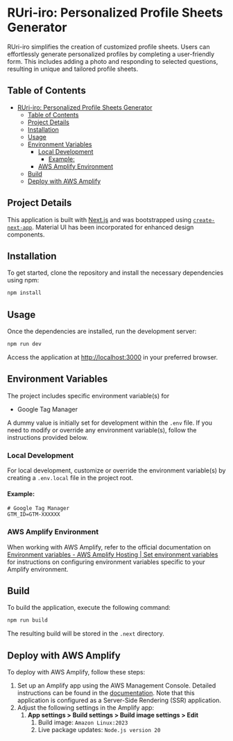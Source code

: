 # RUri-iro: Personalized Profile Sheets Generator

RUri-iro simplifies the creation of customized profile sheets. Users can effortlessly generate personalized profiles by completing a user-friendly form. This includes adding a photo and responding to selected questions, resulting in unique and tailored profile sheets.

## Table of Contents

- [RUri-iro: Personalized Profile Sheets Generator](#ruri-iro-personalized-profile-sheets-generator)
  - [Table of Contents](#table-of-contents)
  - [Project Details](#project-details)
  - [Installation](#installation)
  - [Usage](#usage)
  - [Environment Variables](#environment-variables)
    - [Local Development](#local-development)
      - [Example:](#example)
    - [AWS Amplify Environment](#aws-amplify-environment)
  - [Build](#build)
  - [Deploy with AWS Amplify](#deploy-with-aws-amplify)

## Project Details

This application is built with [Next.js](https://nextjs.org/) and was bootstrapped using [`create-next-app`](https://github.com/vercel/next.js/tree/canary/packages/create-next-app). Material UI has been incorporated for enhanced design components.

## Installation

To get started, clone the repository and install the necessary dependencies using npm:

```bash
npm install
```

## Usage

Once the dependencies are installed, run the development server:

```bash
npm run dev
```

Access the application at [http://localhost:3000](http://localhost:3000) in your preferred browser.

## Environment Variables

The project includes specific environment variable(s) for

- Google Tag Manager

A dummy value is initially set for development within the `.env` file. If you need to modify or override any environment variable(s), follow the instructions provided below.

### Local Development

For local development, customize or override the environment variable(s) by creating a `.env.local` file in the project root.

#### Example:

```env
# Google Tag Manager
GTM_ID=GTM-XXXXXX
```

### AWS Amplify Environment

When working with AWS Amplify, refer to the official documentation on [Environment variables - AWS Amplify Hosting | Set environment variables](https://docs.aws.amazon.com/amplify/latest/userguide/environment-variables.html#setting-env-vars) for instructions on configuring environment variables specific to your Amplify environment.

## Build

To build the application, execute the following command:

```bash
npm run build
```

The resulting build will be stored in the `.next` directory.

## Deploy with AWS Amplify

To deploy with AWS Amplify, follow these steps:

1. Set up an Amplify app using the AWS Management Console. Detailed instructions can be found in the [documentation](https://docs.aws.amazon.com/amplify/latest/userguide/deploy-nextjs-app.html). Note that this application is configured as a Server-Side Rendering (SSR) application.
2. Adjust the following settings in the Amplify app:
   1. **App settings > Build settings > Build image settings > Edit**
      1. Build image: `Amazon Linux:2023`
      2. Live package updates: `Node.js version 20`
